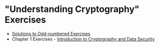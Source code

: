 # "Understanding Cryptography" Exercises

* [Solutions to Odd-numbered Exercises](http://wiki.crypto.rub.de/Buch/en/download/Understanding_Cryptography_Odd_Solutions.pdf)
* Chapter 1 Exercises - [Introduction to Cryptography and Data Security](http://wiki.crypto.rub.de/Buch/en/download/problems_only/problems_chaptr_1.pdf)
